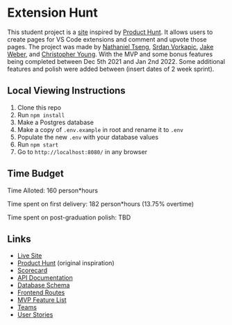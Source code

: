 # Extension Hunt
This student project is a [site](https://extension-hunt.herokuapp.com/) inspired by [Product Hunt](https://www.producthunt.com/). It allows users to create pages for VS Code extensions and comment and upvote those pages. The project was made by [Nathaniel Tseng](https://github.com/ntseng), [Srdan Vorkapic](https://github.com/srvorkap), [Jake Weber](https://github.com/Sheeptoaster), and [Christopher Young](https://github.com/Noslepr). With the MVP and some bonus features being completed between Dec 5th 2021 and Jan 2nd 2022. Some additional features and polish were added between (insert dates of 2 week sprint).

## Local Viewing Instructions
1. Clone this repo
2. Run `npm install`
3. Make a Postgres database
4. Make a copy of `.env.example` in root and rename it to `.env`
5. Populate the new `.env` with your database values
6. Run `npm start`
7. Go to `http://localhost:8080/` in any browser

## Time Budget
Time Alloted: 160 person*hours

Time spent on first delivery: 182 person*hours (13.75% overtime)

Time spent on post-graduation polish: TBD

## Links
- [Live Site](https://extension-hunt.herokuapp.com/)
- [Product Hunt](https://www.producthunt.com/) (original inspiration)
- [Scorecard](https://docs.google.com/spreadsheets/d/1Pu1-mKKINIMN8XHZu0qdcqLSsrxB_5FoNkX-K1oXlFo/edit#gid=0)
- [API Documentation](https://github.com/ntseng/w12-groupproject/wiki/API-Documentation)
- [Database Schema](https://github.com/ntseng/w12-groupproject/wiki/Database-Schema)
- [Frontend Routes](https://github.com/ntseng/w12-groupproject/wiki/Frontend-Routes)
- [MVP Feature List](https://github.com/ntseng/w12-groupproject/wiki/MVP-Feature-List)
- [Teams](https://github.com/ntseng/w12-groupproject/wiki/Teams)
- [User Stories](https://github.com/ntseng/w12-groupproject/wiki/User-Stories)
